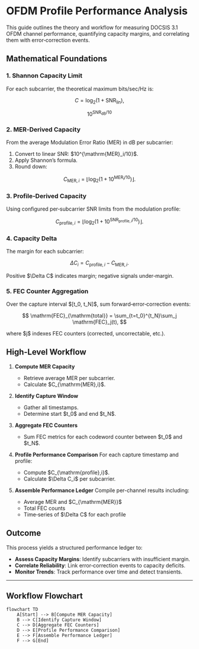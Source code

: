 # OFDM Profile Performance Analysis

This guide outlines the theory and workflow for measuring DOCSIS 3.1 OFDM channel performance, quantifying capacity margins, and correlating them with error‑correction events.

## Mathematical Foundations

### 1. Shannon Capacity Limit

For each subcarrier, the theoretical maximum bits/sec/Hz is:

$$
C = \log_{2}\bigl(1 + \mathrm{SNR}_{\mathrm{lin}}\bigr),
$$

$$
10^{\mathrm{SNR}_{\mathrm{dB}} / 10}
$$

### 2. MER‑Derived Capacity

From the average Modulation Error Ratio (MER) in dB per subcarrier:

1. Convert to linear SNR: \$10^{\mathrm{MER}\_i/10}\$.
2. Apply Shannon’s formula.
3. Round down:

$$
C_{\mathrm{MER},i} = \left\lfloor \log_{2}\bigl(1 + 10^{\mathrm{MER}_i/10}\bigr) \right\rfloor.
$$

### 3. Profile‑Derived Capacity

Using configured per‑subcarrier SNR limits from the modulation profile:

$$
C_{\mathrm{profile},i} = \left\lfloor \log_{2}\bigl(1 + 10^{\mathrm{SNR}_{\mathrm{profile},i}/10}\bigr) \right\rfloor.
$$

### 4. Capacity Delta

The margin for each subcarrier:

$$
\Delta C_i = C_{\mathrm{profile},i} - C_{\mathrm{MER},i}.
$$

Positive \$\Delta C\$ indicates margin; negative signals under‑margin.

### 5. FEC Counter Aggregation

Over the capture interval $\[t\_0, t\_N]\$, sum forward‑error‑correction events:

$$
\mathrm{FEC}_{\mathrm{total}} = \sum_{t=t_0}^{t_N}\sum_j \mathrm{FEC}_j(t),
$$

where \$j\$ indexes FEC counters (corrected, uncorrectable, etc.).

## High-Level Workflow

1. **Compute MER Capacity**

   * Retrieve average MER per subcarrier.
   * Calculate \$C\_{\mathrm{MER},i}\$.

2. **Identify Capture Window**

   * Gather all timestamps.
   * Determine start \$t\_0\$ and end \$t\_N\$.

3. **Aggregate FEC Counters**

   * Sum FEC metrics for each codeword counter between \$t\_0\$ and \$t\_N\$.

4. **Profile Performance Comparison**
   For each capture timestamp and profile:

   * Compute \$C\_{\mathrm{profile},i}\$.
   * Calculate \$\Delta C\_i\$ per subcarrier.

5. **Assemble Performance Ledger**
   Compile per-channel results including:

   * Average MER and \$C\_{\mathrm{MER}}\$
   * Total FEC counts
   * Time‑series of \$\Delta C\$ for each profile

## Outcome

This process yields a structured performance ledger to:

* **Assess Capacity Margins**: Identify subcarriers with insufficient margin.
* **Correlate Reliability**: Link error‑correction events to capacity deficits.
* **Monitor Trends**: Track performance over time and detect transients.

---

## Workflow Flowchart

```mermaid
flowchart TD
    A[Start] --> B[Compute MER Capacity]
    B --> C[Identify Capture Window]
    C --> D[Aggregate FEC Counters]
    D --> E[Profile Performance Comparison]
    E --> F[Assemble Performance Ledger]
    F --> G[End]
```
